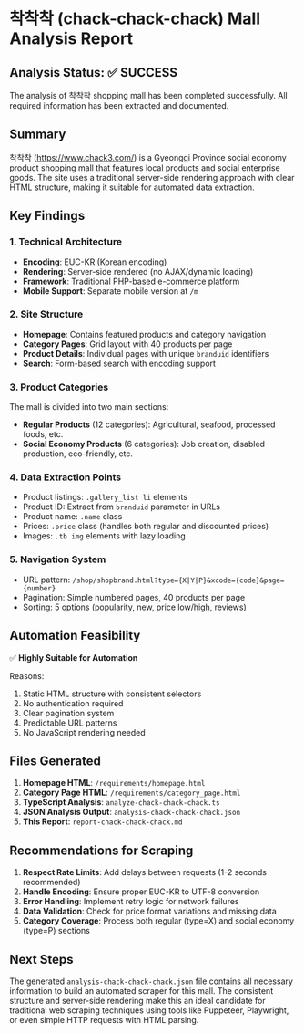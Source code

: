 # 착착착 (chack-chack-chack) Mall Analysis Report

## Analysis Status: ✅ SUCCESS

The analysis of 착착착 shopping mall has been completed successfully. All required information has been extracted and documented.

## Summary

착착착 (https://www.chack3.com/) is a Gyeonggi Province social economy product shopping mall that features local products and social enterprise goods. The site uses a traditional server-side rendering approach with clear HTML structure, making it suitable for automated data extraction.

## Key Findings

### 1. **Technical Architecture**
- **Encoding**: EUC-KR (Korean encoding)
- **Rendering**: Server-side rendered (no AJAX/dynamic loading)
- **Framework**: Traditional PHP-based e-commerce platform
- **Mobile Support**: Separate mobile version at `/m`

### 2. **Site Structure**
- **Homepage**: Contains featured products and category navigation
- **Category Pages**: Grid layout with 40 products per page
- **Product Details**: Individual pages with unique `branduid` identifiers
- **Search**: Form-based search with encoding support

### 3. **Product Categories**
The mall is divided into two main sections:
- **Regular Products** (12 categories): Agricultural, seafood, processed foods, etc.
- **Social Economy Products** (6 categories): Job creation, disabled production, eco-friendly, etc.

### 4. **Data Extraction Points**
- Product listings: `.gallery_list li` elements
- Product ID: Extract from `branduid` parameter in URLs
- Product name: `.name` class
- Prices: `.price` class (handles both regular and discounted prices)
- Images: `.tb img` elements with lazy loading

### 5. **Navigation System**
- URL pattern: `/shop/shopbrand.html?type={X|Y|P}&xcode={code}&page={number}`
- Pagination: Simple numbered pages, 40 products per page
- Sorting: 5 options (popularity, new, price low/high, reviews)

## Automation Feasibility

✅ **Highly Suitable for Automation**

Reasons:
1. Static HTML structure with consistent selectors
2. No authentication required
3. Clear pagination system
4. Predictable URL patterns
5. No JavaScript rendering needed

## Files Generated

1. **Homepage HTML**: `/requirements/homepage.html`
2. **Category Page HTML**: `/requirements/category_page.html`
3. **TypeScript Analysis**: `analyze-chack-chack-chack.ts`
4. **JSON Analysis Output**: `analysis-chack-chack-chack.json`
5. **This Report**: `report-chack-chack-chack.md`

## Recommendations for Scraping

1. **Respect Rate Limits**: Add delays between requests (1-2 seconds recommended)
2. **Handle Encoding**: Ensure proper EUC-KR to UTF-8 conversion
3. **Error Handling**: Implement retry logic for network failures
4. **Data Validation**: Check for price format variations and missing data
5. **Category Coverage**: Process both regular (type=X) and social economy (type=P) sections

## Next Steps

The generated `analysis-chack-chack-chack.json` file contains all necessary information to build an automated scraper for this mall. The consistent structure and server-side rendering make this an ideal candidate for traditional web scraping techniques using tools like Puppeteer, Playwright, or even simple HTTP requests with HTML parsing.